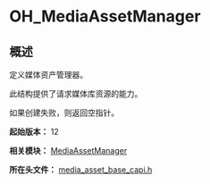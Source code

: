 # OH_MediaAssetManager

## 概述

定义媒体资产管理器。

此结构提供了请求媒体库资源的能力。

如果创建失败，则返回空指针。

**起始版本：** 12

**相关模块：** [MediaAssetManager](capi-mediaassetmanager.md)

**所在头文件：** [media_asset_base_capi.h](capi-media-asset-base-capi-h.md)

